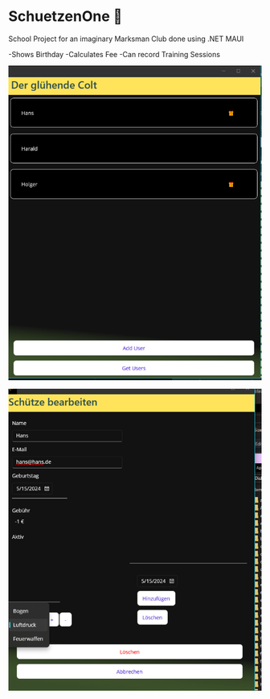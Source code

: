 # SchuetzenOne 🔫

School Project for an imaginary Marksman Club done using .NET MAUI

-Shows Birthday
-Calculates Fee
-Can record Training Sessions

![Listing Users & Birthday](https://github.com/jcommander/SchuetzenOne/blob/master/docs/List.PNG?raw=true)

![User Editing](https://github.com/jcommander/SchuetzenOne/blob/master/docs/UserEdit.PNG?raw=true)
